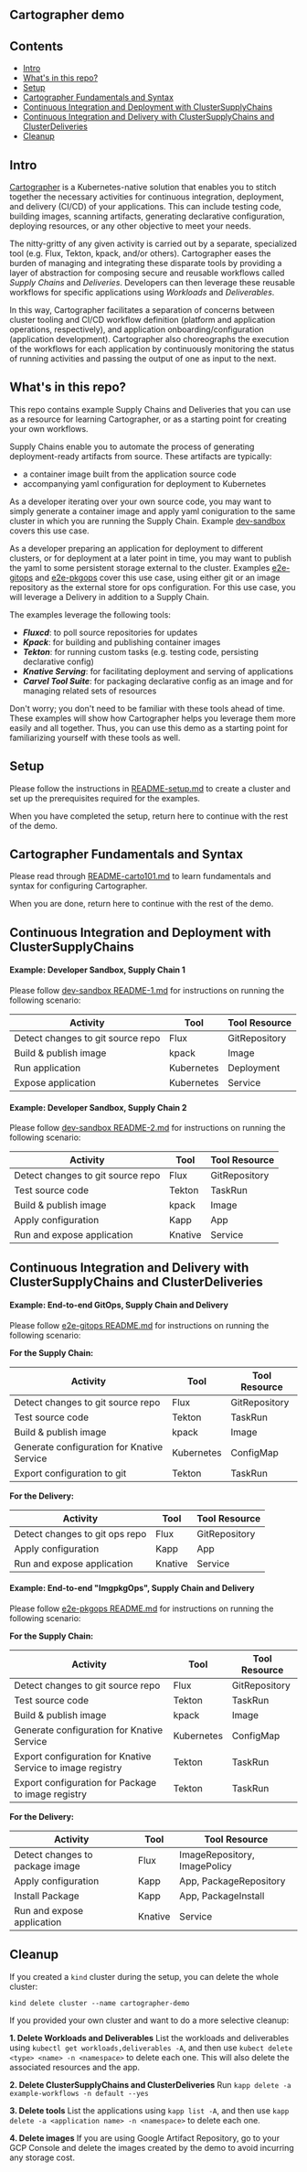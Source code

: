## Cartographer demo

## Contents
- [Intro](README.md/#Intro)
- [What's in this repo?](README.md/#Whats-in-this-repo?)
- [Setup](README.md/#Setup)
- [Cartographer Fundamentals and Syntax](README.md/#Cartographer-Fundamentals-and-Syntax)
- [Continuous Integration and Deployment with ClusterSupplyChains](README.md/#Continuous-Integration-and-Deployment-with-ClusterSupplyChains)
- [Continuous Integration and Delivery with ClusterSupplyChains and ClusterDeliveries](README.md/#Continuous-Integration-and-Delivery-with-ClusterSupplyChains-and-ClusterDeliveries)
- [Cleanup](README.md/#Cleanup)

## Intro

[Cartographer] is a Kubernetes-native solution that enables you to stitch together the necessary activities for continuous integration, deployment, and delivery (CI/CD) of your applications.
This can include testing code, building images, scanning artifacts, generating declarative configuration, deploying resources, or any other objective to meet your needs.

The nitty-gritty of any given activity is carried out by a separate, specialized tool (e.g. Flux, Tekton, kpack, and/or others).
Cartographer eases the burden of managing and integrating these disparate tools by providing a layer of abstraction for composing secure and reusable workflows called _Supply Chains_ and _Deliveries_.
Developers can then leverage these reusable workflows for specific applications using _Workloads_ and _Deliverables_.

In this way, Cartographer facilitates a separation of concerns between cluster tooling and CI/CD workflow definition (platform and application operations, respectively), and application onboarding/configuration (application development).
Cartographer also choreographs the execution of the workflows for each application by continuously monitoring the status of running activities and passing the output of one as input to the next.

## What's in this repo?

This repo contains example Supply Chains and Deliveries that you can use as a resource for learning Cartographer, or as a starting point for creating your own workflows.

Supply Chains enable you to automate the process of generating deployment-ready artifacts from source.
These artifacts are typically:
- a container image built from the application source code
- accompanying yaml configuration for deployment to Kubernetes

As a developer iterating over your own source code, you may want to simply generate a container image and apply yaml coniguration to the same cluster in which you are running the Supply Chain.
Example [dev-sandbox](./examples/dev-sandbox) covers this use case.

As a developer preparing an application for deployment to different clusters, or for deployment at a later point in time, you may want to publish the yaml to some persistent storage external to the cluster.
Examples [e2e-gitops](./examples/e2e-gitops) and [e2e-pkgops](./examples/e2e-pkgops) cover this use case, using either git or an image repository as the external store for ops configuration.
For this use case, you will leverage a Delivery in addition to a Supply Chain.

The examples leverage the following tools:

- **_Fluxcd_**: to poll source repositories for updates
- **_Kpack_**: for building and publishing container images
- **_Tekton_**: for running custom tasks (e.g. testing code, persisting declarative config)
- **_Knative Serving_**: for facilitating deployment and serving of applications
- **_Carvel Tool Suite_**: for packaging declarative config as an image and for managing related sets of resources

Don't worry; you don't need to be familiar with these tools ahead of time.
These examples will show how Cartographer helps you leverage them more easily and all together.
Thus, you can use this demo as a starting point for familiarizing yourself with these tools as well.

## Setup

Please follow the instructions in [README-setup.md](./README-setup.md) to create a cluster and set up the prerequisites required for the examples.

When you have completed the setup, return here to continue with the rest of the demo.

## Cartographer Fundamentals and Syntax

Please read through [README-carto101.md](./README-carto101.md) to learn fundamentals and syntax for configuring Cartographer.

When you are done, return here to continue with the rest of the demo.

## Continuous Integration and Deployment with ClusterSupplyChains

#### Example: Developer Sandbox, Supply Chain 1

Please follow [dev-sandbox README-1.md](./examples/dev-sandbox/README-1.md) for instructions on running the following scenario:

| Activity | Tool | Tool Resource |
| --- | --- | --- |
| Detect changes to git source repo | Flux | GitRepository |
| Build & publish image | kpack | Image |
| Run application | Kubernetes | Deployment |
| Expose application| Kubernetes | Service |

#### Example: Developer Sandbox, Supply Chain 2

Please follow [dev-sandbox README-2.md](./examples/dev-sandbox/README-2.md) for instructions on running the following scenario:

| Activity | Tool | Tool Resource |
| --- | --- | --- |
| Detect changes to git source repo | Flux | GitRepository |
| Test source code | Tekton | TaskRun |
| Build & publish image | kpack | Image |
| Apply configuration | Kapp | App |
| Run and expose application| Knative | Service |

## Continuous Integration and Delivery with ClusterSupplyChains and ClusterDeliveries

#### Example: End-to-end GitOps, Supply Chain and Delivery

Please follow [e2e-gitops README.md](./examples/e2e-gitops/README.md) for instructions on running the following scenario:

**For the Supply Chain:**

| Activity | Tool | Tool Resource |
| --- | --- | --- |
| Detect changes to git source repo | Flux | GitRepository |
| Test source code | Tekton | TaskRun |
| Build & publish image | kpack | Image |
| Generate configuration for Knative Service | Kubernetes | ConfigMap |
| Export configuration to git | Tekton | TaskRun |

**For the Delivery:**

| Activity | Tool | Tool Resource |
| --- | --- | --- |
| Detect changes to git ops repo | Flux | GitRepository |
| Apply configuration | Kapp | App |
| Run and expose application| Knative | Service |

#### Example: End-to-end "ImgpkgOps", Supply Chain and Delivery

Please follow [e2e-pkgops README.md](./examples/pkg-gitops/README.md) for instructions on running the following scenario:

**For the Supply Chain:**

| Activity | Tool | Tool Resource |
| --- | --- | --- |
| Detect changes to git source repo | Flux | GitRepository |
| Test source code | Tekton | TaskRun |
| Build & publish image | kpack | Image |
| Generate configuration for Knative Service | Kubernetes | ConfigMap |
| Export configuration for Knative Service to image registry | Tekton | TaskRun |
| Export configuration for Package to image registry | Tekton | TaskRun |

**For the Delivery:**

| Activity | Tool | Tool Resource |
| --- | --- | --- |
| Detect changes to package image | Flux | ImageRepository, ImagePolicy |
| Apply configuration | Kapp | App, PackageRepository |
| Install Package | Kapp | App, PackageInstall |
| Run and expose application| Knative | Service |

## Cleanup

If you created a `kind` cluster during the setup, you can delete the whole cluster:
```shell
kind delete cluster --name cartographer-demo
```

If you provided your own cluster and want to do a more selective cleanup:

**1. Delete Workloads and Deliverables**
List the workloads and deliverables using `kubectl get workloads,deliverables -A`, and then use `kubect delete <type> <name> -n <namespace>` to delete each one.
This will also delete the associated resources and the app.

**2. Delete ClusterSupplyChains and ClusterDeliveries**
Run `kapp delete -a example-workflows -n default --yes`

**3. Delete tools**
List the applications using `kapp list -A`, and then use `kapp delete -a <application name> -n <namespace>` to delete each one.

**4. Delete images**
If you are using Google Artifact Repository, go to your GCP Console and delete the images created by the demo to avoid incurring any storage cost.

[Cartographer]: https://cartographer.sh